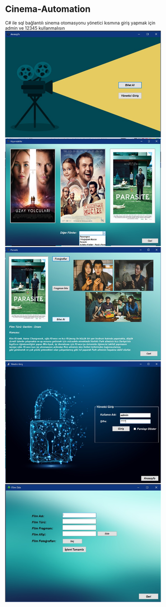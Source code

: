 # Cinema-Automation
C# ile sql bağlantılı sinema otomasyonu
yönetici kısmına giriş yapmak için admin ve 12345 kullanmalısın
![Anasayfa](https://raw.githubusercontent.com/OzcanFatihCan/Cinema-Automation/main/foto%C4%9Fraf1.jpg)
![vizyondakiler](http://raw.githubusercontent.com/OzcanFatihCan/Cinema-Automation/main/foto%C4%9Fraf2.jpg)
![icerik](http://raw.githubusercontent.com/OzcanFatihCan/Cinema-Automation/main/foto%C4%9Fraf3.jpg)
![yonetim](http://raw.githubusercontent.com/OzcanFatihCan/Cinema-Automation/main/foto%C4%9Fraf4.jpg)
![ekleme](https://raw.githubusercontent.com/OzcanFatihCan/Cinema-Automation/main/foto%C4%9Fraf5.jpg)
